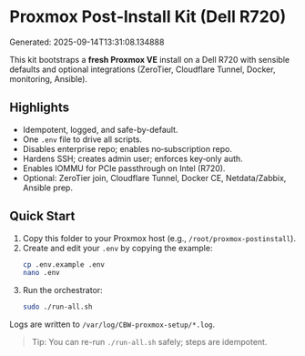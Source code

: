 # Proxmox Post‑Install Kit (Dell R720)

Generated: 2025-09-14T13:31:08.134888

This kit bootstraps a **fresh Proxmox VE** install on a Dell R720 with sensible defaults and optional integrations (ZeroTier, Cloudflare Tunnel, Docker, monitoring, Ansible).

## Highlights
- Idempotent, logged, and safe-by-default.
- One `.env` file to drive all scripts.
- Disables enterprise repo; enables no‑subscription repo.
- Hardens SSH; creates admin user; enforces key‑only auth.
- Enables IOMMU for PCIe passthrough on Intel (R720).
- Optional: ZeroTier join, Cloudflare Tunnel, Docker CE, Netdata/Zabbix, Ansible prep.

## Quick Start
1. Copy this folder to your Proxmox host (e.g., `/root/proxmox-postinstall`).
2. Create and edit your `.env` by copying the example:
   ```bash
   cp .env.example .env
   nano .env
   ```
3. Run the orchestrator:
   ```bash
   sudo ./run-all.sh
   ```

Logs are written to `/var/log/CBW-proxmox-setup/*.log`.

> Tip: You can re-run `./run-all.sh` safely; steps are idempotent.
